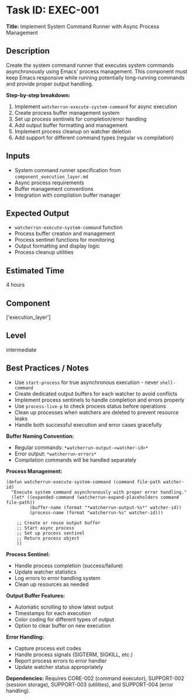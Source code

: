 # Task ID: EXEC-001

**Title:** Implement System Command Runner with Async Process Management

## Description
Create the system command runner that executes system commands asynchronously using Emacs' process management. This component must keep Emacs responsive while running potentially long-running commands and provide proper output handling.

**Step-by-step breakdown:**
1. Implement `watcherrun-execute-system-command` for async execution
2. Create process buffer management system
3. Set up process sentinels for completion/error handling
4. Add output buffer formatting and management
5. Implement process cleanup on watcher deletion
6. Add support for different command types (regular vs compilation)

## Inputs
- System command runner specification from `component_execution_layer.md`
- Async process requirements
- Buffer management conventions
- Integration with compilation buffer manager

## Expected Output
- `watcherrun-execute-system-command` function
- Process buffer creation and management
- Process sentinel functions for monitoring
- Output formatting and display logic
- Process cleanup utilities

## Estimated Time
4 hours

## Component
['execution_layer']

## Level
intermediate

## Best Practices / Notes
- Use `start-process` for true asynchronous execution - never `shell-command`
- Create dedicated output buffers for each watcher to avoid conflicts
- Implement process sentinels to handle completion and errors properly
- Use `process-live-p` to check process status before operations
- Clean up processes when watchers are deleted to prevent resource leaks
- Handle both successful execution and error cases gracefully

**Buffer Naming Convention:**
- Regular commands: `*watcherrun-output-<watcher-id>*`
- Error output: `*watcherrun-errors*`
- Compilation commands will be handled separately

**Process Management:**
```elisp
(defun watcherrun-execute-system-command (command file-path watcher-id)
  "Execute system command asynchronously with proper error handling."
  (let* ((expanded-command (watcherrun-expand-placeholders command file-path))
         (buffer-name (format "*watcherrun-output-%s*" watcher-id))
         (process-name (format "watcherrun-%s" watcher-id)))
    
    ;; Create or reuse output buffer
    ;; Start async process
    ;; Set up process sentinel
    ;; Return process object
    ))
```

**Process Sentinel:**
- Handle process completion (success/failure)
- Update watcher statistics
- Log errors to error handling system
- Clean up resources as needed

**Output Buffer Features:**
- Automatic scrolling to show latest output
- Timestamps for each execution
- Color coding for different types of output
- Option to clear buffer on new execution

**Error Handling:**
- Capture process exit codes
- Handle process signals (SIGTERM, SIGKILL, etc.)
- Report process errors to error handler
- Update watcher status appropriately

**Dependencies:** Requires CORE-002 (command executor), SUPPORT-002 (session storage), SUPPORT-003 (utilities), and SUPPORT-004 (error handling).
